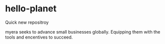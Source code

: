 # hello-planet
Quick new repositroy

myera seeks to advance small businesses globally. Equipping them with the tools and encentives to succeed. 
